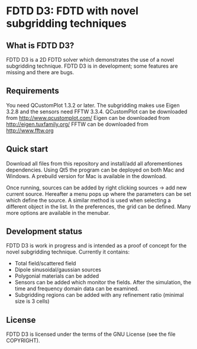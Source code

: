 FDTD D3: FDTD with novel subgridding techniques
============================================

What is FDTD D3?
-------------

FDTD D3 is a 2D FDTD solver which demonstrates the use of a novel subgridding technique.
FDTD D3 is in development; some features are missing and there are bugs.


Requirements
------------

You need QCustomPlot 1.3.2 or later. The subgridding makes use Eigen 3.2.8 and the sensors need FFTW 3.3.4.
QCustomPlot can be downloaded from http://www.qcustomplot.com/
Eigen can be downloaded from http://eigen.tuxfamily.org/
FFTW can be downloaded from http://www.fftw.org


Quick start
-----------

Download all files from this repository and install/add all aforementiones dependencies. 
Using Qt5 the program can be deployed on both Mac and Windows. A prebuild version for Mac is available in the download.

Once running, sources can be added by right clicking sources -> add new current source. Hereafter a menu pops up where the parameters can be set which define the source.
A similar method is used when selecting a different object in the list. In the preferences, the grid can be defined. Many more options are available in the menubar.


Development status
------------------

FDTD D3 is work in progress and is intended as a proof of concept for the novel subgridding technique.
Currently it contains:
- Total field/scattered field
- Dipole sinusoidal/gaussian sources
- Polygonial materials can be added
- Sensors can be added which monitor the fields. After the simulation, the time and frequency domain data can be examined.
- Subgridding regions can be added with any refinement ratio (minimal size is 3 cells)


License
-------

FDTD D3 is licensed under the terms of the GNU License (see the file COPYRIGHT).
